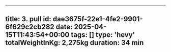 
  ---
  title: 3. pull
  id: dae3675f-22e1-4fe2-9901-6f629c2cb282
  date: 2025-04-15T11:43:54+00:00
  tags: []
  type: 'hevy'
  totalWeightInKg: 2,275kg
  duration: 34 min
  ---